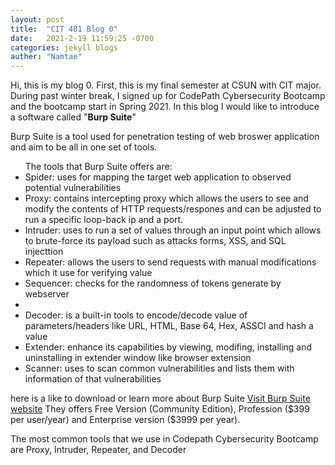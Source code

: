 ```yaml
---
layout: post
title:  "CIT 481 Blog 0"
date:   2021-2-19 11:59:25 -0700
categories: jekyll blogs
auther: "Namtae"
---
```


Hi, this is my blog 0.
First, this is my final semester at CSUN with CIT major. During past winter break, I signed up for CodePath Cybersecurity Bootcamp and the bootcamp start in Spring 2021. 
In this blog I would like to introduce a software called "<b>Burp Suite</b>"

Burp Suite is a tool used for penetration testing of web broswer application and aim to be all in one set of tools. 
<ul>The tools that Burp Suite offers are:
	<li>Spider: uses for mapping the target web application to observed potential vulnerabilities</li>
	<li>Proxy: contains intercepting proxy which allows the users to see and modify the contents of HTTP requests/respones and can be adjusted to run a specific loop-back ip and a port.</li>
	<li>Intruder: uses to run a set of values through an input point which allows to brute-force its payload such as attacks forms, XSS, and SQL injecttion</li>
	<li>Repeater: allows the users to send requests with manual modifications which it use for verifying value</li>
	<li>Sequencer: checks for the randomness of tokens generate by webserver<li>
	<li>Decoder: is a built-in tools to encode/decode value of parameters/headers like URL, HTML, Base 64, Hex, ASSCI and hash a value</li>
	<li>Extender: enhance its capabilities by viewing, modifing, installing and uninstalling in extender window like browser extension</li>
	<li>Scanner: uses to scan common vulnerabilities and lists them with information of that vulnerabilities</li>
</ul>
here is a like to download or learn more about Burp Suite <a href="https://portswigger.net/burp">Visit Burp Suite website</a>
They offers Free Version (Community Edition), Profession ($399 per user/year) and Enterprise version ($3999 per year). 

The most common tools that we use in Codepath Cybersecurity Bootcamp are Proxy, Intruder, Repeater, and Decoder 


